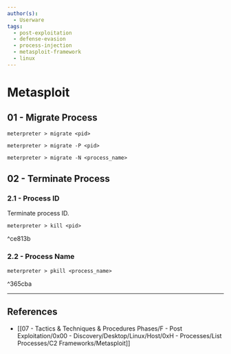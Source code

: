 ```yaml
---
author(s):
  - Userware
tags:
  - post-exploitation
  - defense-evasion
  - process-injection
  - metasploit-framework
  - linux
---
```

# Metasploit

## 01 - Migrate Process

```
meterpreter > migrate <pid>

meterpreter > migrate -P <pid>

meterpreter > migrate -N <process_name>
```

## 02 - Terminate Process

### 2.1 - Process ID

Terminate process ID.

```
meterpreter > kill <pid>
```

^ce813b

### 2.2 - Process Name

```
meterpreter > pkill <process_name>
```

^365cba

---
## References

- [[07 - Tactics & Techniques & Procedures Phases/F - Post Exploitation/0x00 - Discovery/Desktop/Linux/Host/0xH - Processes/List Processes/C2 Frameworks/Metasploit]]